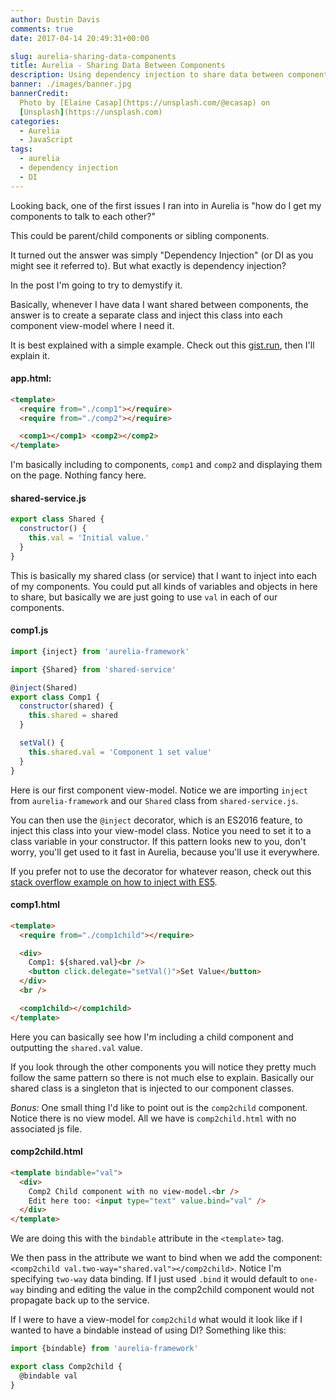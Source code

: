 ```yaml
---
author: Dustin Davis
comments: true
date: 2017-04-14 20:49:31+00:00

slug: aurelia-sharing-data-components
title: Aurelia - Sharing Data Between Components
description: Using dependency injection to share data between components.
banner: ./images/banner.jpg
bannerCredit:
  Photo by [Elaine Casap](https://unsplash.com/@ecasap) on
  [Unsplash](https://unsplash.com)
categories:
  - Aurelia
  - JavaScript
tags:
  - aurelia
  - dependency injection
  - DI
---
```


Looking back, one of the first issues I ran into in Aurelia is "how do I get my
components to talk to each other?"

This could be parent/child components or sibling components.

It turned out the answer was simply "Dependency Injection" (or DI as you might
see it referred to). But what exactly is dependency injection?

In the post I'm going to try to demystify it.

Basically, whenever I have data I want shared between components, the answer is
to create a separate class and inject this class into each component view-model
where I need it.

It is best explained with a simple example. Check out this
[gist.run](https://gist.run/?id=060f4d1db4bf7679af00296c0fdd8e5b), then I'll
explain it.

#### app.html:

```html
<template>
  <require from="./comp1"></require>
  <require from="./comp2"></require>

  <comp1></comp1> <comp2></comp2>
</template>
```

I'm basically including to components, `comp1` and `comp2` and displaying them
on the page. Nothing fancy here.

#### shared-service.js

```js
export class Shared {
  constructor() {
    this.val = 'Initial value.'
  }
}
```

This is basically my shared class (or service) that I want to inject into each
of my components. You could put all kinds of variables and objects in here to
share, but basically we are just going to use `val` in each of our components.

#### comp1.js

```js
import {inject} from 'aurelia-framework'

import {Shared} from 'shared-service'

@inject(Shared)
export class Comp1 {
  constructor(shared) {
    this.shared = shared
  }

  setVal() {
    this.shared.val = 'Component 1 set value'
  }
}
```

Here is our first component view-model. Notice we are importing `inject` from
`aurelia-framework` and our `Shared` class from `shared-service.js`.

You can then use the `@inject` decorator, which is an ES2016 feature, to inject
this class into your view-model class. Notice you need to set it to a class
variable in your constructor. If this pattern looks new to you, don't worry,
you'll get used to it fast in Aurelia, because you'll use it everywhere.

If you prefer not to use the decorator for whatever reason, check out this
[stack overflow example on how to inject with ES5](http://stackoverflow.com/questions/39122600/how-to-inject-dependencies-in-aurelia-without-using-es6-class-feature).

#### comp1.html

```html
<template>
  <require from="./comp1child"></require>

  <div>
    Comp1: ${shared.val}<br />
    <button click.delegate="setVal()">Set Value</button>
  </div>
  <br />

  <comp1child></comp1child>
</template>
```

Here you can basically see how I'm including a child component and outputting
the `shared.val` value.

If you look through the other components you will notice they pretty much follow
the same pattern so there is not much else to explain. Basically our shared
class is a singleton that is injected to our component classes.

_Bonus:_ One small thing I'd like to point out is the `comp2child` component.
Notice there is no view model. All we have is `comp2child.html` with no
associated js file.

#### comp2child.html

```html
<template bindable="val">
  <div>
    Comp2 Child component with no view-model.<br />
    Edit here too: <input type="text" value.bind="val" />
  </div>
</template>
```

We are doing this with the `bindable` attribute in the `<template>` tag.

We then pass in the attribute we want to bind when we add the component:
`<comp2child val.two-way="shared.val"></comp2child>`. Notice I'm specifying
`two-way` data binding. If I just used `.bind` it would default to `one-way`
binding and editing the value in the comp2child component would not propagate
back up to the service.

If I were to have a view-model for `comp2child` what would it look like if I
wanted to have a bindable instead of using DI? Something like this:

```js
import {bindable} from 'aurelia-framework'

export class Comp2child {
  @bindable val
}
```
